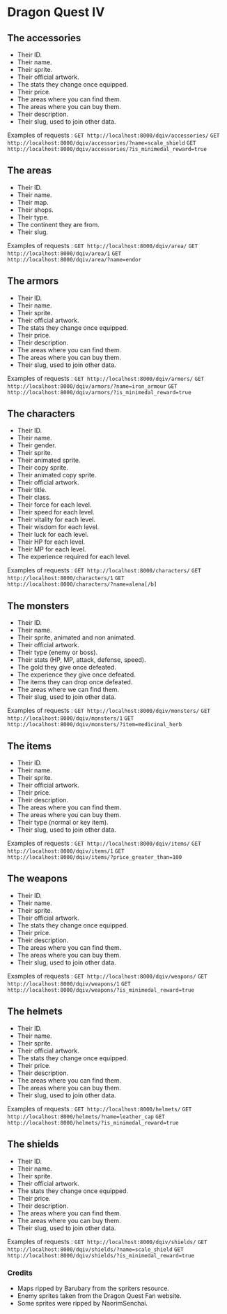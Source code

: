 # Dragon Quest IV

## The accessories

- Their ID.
- Their name.
- Their sprite.
- Their official artwork.
- The stats they change once equipped.
- Their price.
- The areas where you can find them.
- The areas where you can buy them.
- Their description.
- Their slug, used to join other data.

Examples of requests :
```GET http://localhost:8000/dqiv/accessories/```
```GET http://localhost:8000/dqiv/accessories/?name=scale_shield```
```GET http://localhost:8000/dqiv/accessories/?is_minimedal_reward=true```

## The areas

- Their ID.
- Their name.
- Their map.
- Their shops.
- Their type.
- The continent they are from.
- Their slug.

Examples of requests :
```GET http://localhost:8000/dqiv/area/```
```GET http://localhost:8000/dqiv/area/1```
```GET http://localhost:8000/dqiv/area/?name=endor```

## The armors

- Their ID.
- Their name.
- Their sprite.
- Their official artwork.
- The stats they change once equipped.
- Their price.
- Their description.
- The areas where you can find them.
- The areas where you can buy them.
- Their slug, used to join other data.

Examples of requests :
```GET http://localhost:8000/dqiv/armors/```
```GET http://localhost:8000/dqiv/armors/?name=iron_armour```
```GET http://localhost:8000/dqiv/armors/?is_minimedal_reward=true```

## The characters

- Their ID.
- Their name.
- Their gender.
- Their sprite.
- Their animated sprite.
- Their copy sprite.
- Their animated copy sprite.
- Their official artwork.
- Their title.
- Their class.
- Their force for each level.
- Their speed for each level.
- Their vitality for each level.
- Their wisdom for each level.
- Their luck for each level.
- Their HP for each level.
- Their MP for each level.
- The experience required for each level.


Examples of requests :
```GET http://localhost:8000/characters/```
```GET http://localhost:8000/characters/1```
```GET http://localhost:8000/characters/?name=alena[/b]```

## The monsters

- Their ID.
- Their name.
- Their sprite, animated and non animated.
- Their official artwork.
- Their type (enemy or boss).
- Their stats (HP, MP, attack, defense, speed).
- The gold they give once defeated.
- The experience they give once defeated.
- The items they can drop once defeated.
- The areas where we can find them.
- Their slug, used to join other data.

Examples of requests :
```GET http://localhost:8000/dqiv/monsters/```
```GET http://localhost:8000/dqiv/monsters/1```
```GET http://localhost:8000/dqiv/monsters/?item=medicinal_herb```

## The items

- Their ID.
- Their name.
- Their sprite.
- Their official artwork.
- Their price.
- Their description.
- The areas where you can find them.
- The areas where you can buy them.
- Their type (normal or key item).
- Their slug, used to join other data.

Examples of requests :
```GET http://localhost:8000/dqiv/items/```
```GET http://localhost:8000/dqiv/items/1```
```GET http://localhost:8000/dqiv/items/?price_greater_than=100```

## The weapons

- Their ID.
- Their name.
- Their sprite.
- Their official artwork.
- The stats they change once equipped.
- Their price.
- Their description.
- The areas where you can find them.
- The areas where you can buy them.
- Their slug, used to join other data.

Examples of requests :
```GET http://localhost:8000/dqiv/weapons/```
```GET http://localhost:8000/dqiv/weapons/1```
```GET http://localhost:8000/dqiv/weapons/?is_minimedal_reward=true```

## The helmets

- Their ID.
- Their name.
- Their sprite.
- Their official artwork.
- The stats they change once equipped.
- Their price.
- Their description.
- The areas where you can find them.
- The areas where you can buy them.
- Their slug, used to join other data.

Examples of requests :
```GET http://localhost:8000/helmets/```
```GET http://localhost:8000/helmets/?name=leather_cap```
```GET http://localhost:8000/helmets/?is_minimedal_reward=true```

## The shields

- Their ID.
- Their name.
- Their sprite.
- Their official artwork.
- The stats they change once equipped.
- Their price.
- Their description.
- The areas where you can find them.
- The areas where you can buy them.
- Their slug, used to join other data.

Examples of requests :
```GET http://localhost:8000/dqiv/shields/```
```GET http://localhost:8000/dqiv/shields/?name=scale_shield```
```GET http://localhost:8000/dqiv/shields/?is_minimedal_reward=true```

### Credits

- Maps ripped by Barubary from the spriters resource.
- Enemy sprites taken from the Dragon Quest Fan website.
- Some sprites were ripped by NaorimSenchai.
